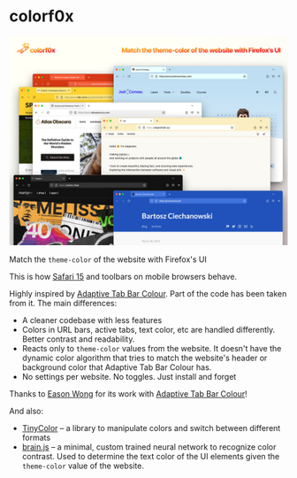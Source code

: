 # colorf0x

![colorf0x](images_promo/colorf0x-presentation.jpg)


Match the `theme-color` of the website with Firefox's UI

This is how [Safari 15](https://css-tricks.com/safari-15-new-ui-theme-colors-and-a-css-tricks-cameo/) and toolbars on mobile browsers behave.

Highly inspired by [Adaptive Tab Bar Colour](https://github.com/easonwong-de/Adaptive-Tab-Bar-Colour/). Part of the code has been taken from it. The main differences:

- A cleaner codebase with less features
- Colors in URL bars, active tabs, text color, etc are handled differently. Better contrast and readability.
- Reacts only to `theme-color` values from the website. It doesn't have the dynamic color algorithm that tries to match the website's header or background color that Adaptive Tab Bar Colour has.
- No settings per website. No toggles. Just install and forget

Thanks to [Eason Wong](https://github.com/easonwong-de) for its work with [Adaptive Tab Bar Colour](https://github.com/easonwong-de/Adaptive-Tab-Bar-Colour/)!

And also:
- [TinyColor](https://github.com/bgrins/TinyColor/) – a library to manipulate colors and switch between different formats
- [brain.js](https://harthur.github.io/brain/) – a minimal, custom trained neural network to recognize color contrast. Used to determine the text color of the UI elements given the `theme-color` value of the website.


